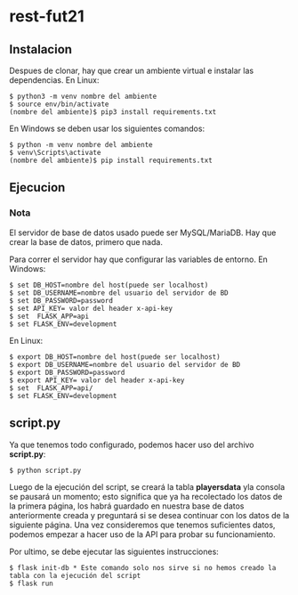 # rest-fut21 

## Instalacion

Despues de clonar, hay que crear un ambiente virtual e instalar las dependencias. En Linux:

	$ python3 -m venv nombre del ambiente
	$ source env/bin/activate
	(nombre del ambiente)$ pip3 install requirements.txt

En Windows se deben usar los siguientes comandos:

	$ python -m venv nombre del ambiente
	$ venv\Scripts\activate
	(nombre del ambiente)$ pip install requirements.txt

## Ejecucion

### Nota
El servidor de base de datos usado puede ser MySQL/MariaDB. 
Hay que crear la base de datos, primero que nada.

Para correr el servidor hay que configurar las variables de entorno. En Windows:

	$ set DB_HOST=nombre del host(puede ser localhost)
	$ set DB_USERNAME=nombre del usuario del servidor de BD
	$ set DB_PASSWORD=password
	$ set API_KEY= valor del header x-api-key
	$ set  FLASK_APP=api
	$ set FLASK_ENV=development

En Linux:

	$ export DB_HOST=nombre del host(puede ser localhost)
	$ export DB_USERNAME=nombre del usuario del servidor de BD
	$ export DB_PASSWORD=password
	$ export API_KEY= valor del header x-api-key
	$ set  FLASK_APP=api/
	$ set FLASK_ENV=development

## script.py

Ya que tenemos todo configurado, podemos hacer uso del archivo **script.py**:
	
	$ python script.py

Luego de la ejecución del script, se creará la tabla **playersdata** yla consola se pausará un momento; esto significa que
ya ha recolectado los datos de la primera página, los habrá guardado en nuestra base de datos
anteriormente creada y preguntará si se desea continuar con los datos de la siguiente página. 
Una vez consideremos que tenemos suficientes datos, podemos empezar a hacer uso de la API para probar su funcionamiento.

Por ultimo, se debe ejecutar las siguientes instrucciones:


	$ flask init-db * Este comando solo nos sirve si no hemos creado la tabla con la ejecución del script
	$ flask run
